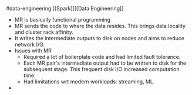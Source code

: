 #data-engineering [[Spark]][[Data Engineering]]

* MR is basically functional programming 
* MR sends the code to where the data resides. This brings data locality and cluster rack affinity.
* It writes the intermediate outputs to disk on nodes and aims to reduce network I/O.
* Issues with MR
	* Required a lot of boilerplate code and had limited fault tolerance.
	* Each MR pair's intermediate output had to be written to disk for the subsequent stage. This frequent disk I/O increased computation time.
	* Had limitations wrt modern workloads: streaming, ML.
* 
